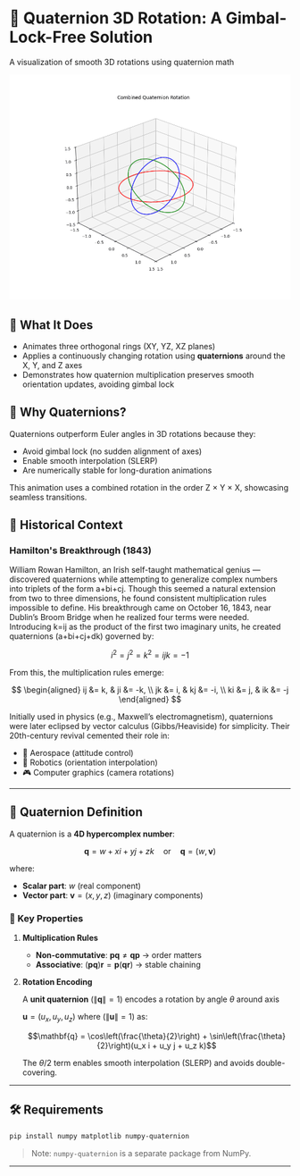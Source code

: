 # 🔄 Quaternion 3D Rotation: A Gimbal-Lock-Free Solution

A visualization of smooth 3D rotations using quaternion math

![Quaternion-Rotation](quaternion_rotation.gif)

## 📌 What It Does

* Animates three orthogonal rings (XY, YZ, XZ planes)
* Applies a continuously changing rotation using **quaternions** around the X, Y, and Z axes
* Demonstrates how quaternion multiplication preserves smooth orientation updates, avoiding gimbal lock

## 🧠 Why Quaternions?

Quaternions outperform Euler angles in 3D rotations because they:

* Avoid gimbal lock (no sudden alignment of axes)
* Enable smooth interpolation (SLERP)
* Are numerically stable for long-duration animations

This animation uses a combined rotation in the order Z × Y × X, showcasing seamless transitions.

## 📜 Historical Context

### Hamilton's Breakthrough (1843)

William Rowan Hamilton, an Irish self-taught mathematical genius — discovered quaternions while attempting to generalize complex numbers into triplets of the form a+bi+cj. Though this seemed a natural extension from two to three dimensions, he found consistent multiplication rules impossible to define.
His breakthrough came on October 16, 1843, near Dublin’s Broom Bridge when he realized four terms were needed. Introducing k=ij as the product of the first two imaginary units, he created quaternions (a+bi+cj+dk) governed by:

$$i^2 = j^2 = k^2 = ijk = -1$$

From this, the multiplication rules emerge:

$$
\begin{aligned}
ij &= k, & ji &= -k, \\
jk &= i, & kj &= -i, \\
ki &= j, & ik &= -j
\end{aligned}
$$

Initially used in physics (e.g., Maxwell’s electromagnetism), quaternions were later eclipsed by vector calculus (Gibbs/Heaviside) for simplicity. Their 20th-century revival cemented their role in:

* 🚀 Aerospace (attitude control)
* 🤖 Robotics (orientation interpolation)
* 🎮 Computer graphics (camera rotations)

---

## 🔢 Quaternion Definition

A quaternion is a **4D hypercomplex number**:

$$ \mathbf{q} = w + xi + yj + zk \quad \text{or} \quad \mathbf{q} = (w, \mathbf{v}) $$

where:

* **Scalar part**: $w$ (real component)
* **Vector part**: $\mathbf{v} = (x, y, z)$ (imaginary components)

### 🔧 Key Properties

1. **Multiplication Rules**
   * **Non-commutative**: $\mathbf{p}\mathbf{q} \neq \mathbf{q}\mathbf{p}$ → order matters
   * **Associative**: $(\mathbf{p}\mathbf{q})\mathbf{r} = \mathbf{p}(\mathbf{q}\mathbf{r})$ → stable chaining

2. **Rotation Encoding**

   A **unit quaternion** ($\|\mathbf{q}\| = 1$) encodes a rotation by angle $\theta$ around axis

   $\mathbf{u} = (u_x, u_y, u_z)$ where ($\|\mathbf{u}\| = 1$) as:

   $$\mathbf{q} = \cos\left(\frac{\theta}{2}\right) + \sin\left(\frac{\theta}{2}\right)(u_x i + u_y j + u_z k)$$

   The $\theta/2$ term enables smooth interpolation (SLERP) and avoids double-covering.

---

## 🛠️ Requirements

```bash
pip install numpy matplotlib numpy-quaternion
```

> Note: `numpy-quaternion` is a separate package from NumPy.

---
